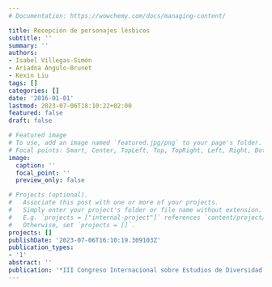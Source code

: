 ```yaml
---
# Documentation: https://wowchemy.com/docs/managing-content/

title: Recepción de personajes lésbicos
subtitle: ''
summary: ''
authors:
- Isabel Villegas-Simón
- Ariadna Angulo-Brunet
- Kexin Liu
tags: []
categories: []
date: '2016-01-01'
lastmod: 2023-07-06T18:10:22+02:00
featured: false
draft: false

# Featured image
# To use, add an image named `featured.jpg/png` to your page's folder.
# Focal points: Smart, Center, TopLeft, Top, TopRight, Left, Right, BottomLeft, Bottom, BottomRight.
image:
  caption: ''
  focal_point: ''
  preview_only: false

# Projects (optional).
#   Associate this post with one or more of your projects.
#   Simply enter your project's folder or file name without extension.
#   E.g. `projects = ["internal-project"]` references `content/project/deep-learning/index.md`.
#   Otherwise, set `projects = []`.
projects: []
publishDate: '2023-07-06T16:10:19.309103Z'
publication_types:
- '1'
abstract: ''
publication: '*III Congreso Internacional sobre Estudios de Diversidad Sexual en Iberoamérica*'
---
```

